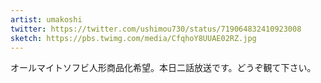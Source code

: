 ```yaml
---
artist: umakoshi
twitter: https://twitter.com/ushimou730/status/719064832410923008
sketch: https://pbs.twimg.com/media/CfqhoY8UUAE02RZ.jpg
---
```

オールマイトソフビ人形商品化希望。本日二話放送です。どうぞ観て下さい。